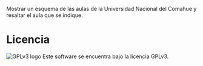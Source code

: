 Mostrar un esquema de las aulas de la Universidad Nacional del Comahue y resaltar el aula que se indique.

# Licencia
![GPLv3 logo](https://www.gnu.org/graphics/gplv3-with-text-136x68.png)
Este software se encuentra bajo la licencia GPLv3.
